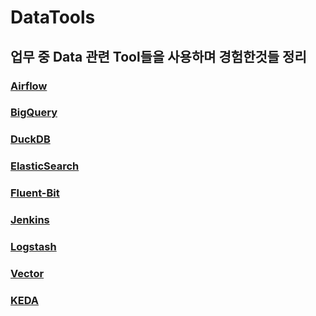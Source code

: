 # DataTools 
## 업무 중 Data 관련 Tool들을 사용하며 경험한것들 정리
### [Airflow](./airflow/README.md)
### [BigQuery](./bigquery/README.md)
### [DuckDB](./duckdb/README.md)
### [ElasticSearch](./elasticsearch/README.md)
### [Fluent-Bit](./fluent-bit/README.md)
### [Jenkins](./jenkins/README.md)
### [Logstash](./logstash/README.md)
### [Vector](./vector/README.md)
### [KEDA](./keda/README.md)
